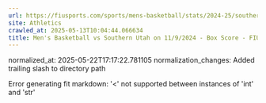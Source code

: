 ```yaml
---
url: https://fiusports.com/sports/mens-basketball/stats/2024-25/southern-utah/boxscore/12649/
site: Athletics
crawled_at: 2025-05-13T10:04:44.066634
title: Men's Basketball vs Southern Utah on 11/9/2024 - Box Score - FIU Athletics
---
```

normalized_at: 2025-05-22T17:17:22.781105
normalization_changes: Added trailing slash to directory path

Error generating fit markdown: '<' not supported between instances of 'int' and 'str'